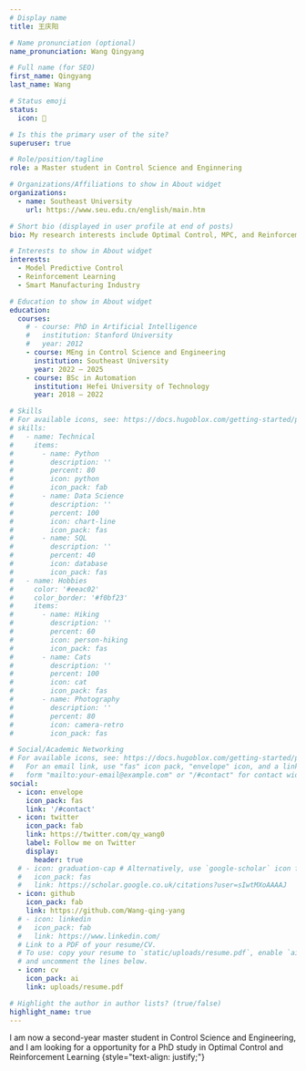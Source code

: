 ```yaml
---
# Display name
title: 王庆阳

# Name pronunciation (optional)
name_pronunciation: Wang Qingyang

# Full name (for SEO)
first_name: Qingyang
last_name: Wang

# Status emoji
status:
  icon: 🐏

# Is this the primary user of the site?
superuser: true

# Role/position/tagline
role: a Master student in Control Science and Enginnering

# Organizations/Affiliations to show in About widget
organizations:
  - name: Southeast University
    url: https://www.seu.edu.cn/english/main.htm

# Short bio (displayed in user profile at end of posts)
bio: My research interests include Optimal Control, MPC, and Reinforcement Learning in process Industry.

# Interests to show in About widget
interests:
  - Model Predictive Control
  - Reinforcement Learning
  - Smart Manufacturing Industry

# Education to show in About widget
education:
  courses:
    # - course: PhD in Artificial Intelligence
    #   institution: Stanford University
    #   year: 2012
    - course: MEng in Control Science and Engineering
      institution: Southeast University
      year: 2022 – 2025
    - course: BSc in Automation
      institution: Hefei University of Technology
      year: 2018 – 2022

# Skills
# For available icons, see: https://docs.hugoblox.com/getting-started/page-builder/#icons
# skills:
#   - name: Technical
#     items:
#       - name: Python
#         description: ''
#         percent: 80
#         icon: python
#         icon_pack: fab
#       - name: Data Science
#         description: ''
#         percent: 100
#         icon: chart-line
#         icon_pack: fas
#       - name: SQL
#         description: ''
#         percent: 40
#         icon: database
#         icon_pack: fas
#   - name: Hobbies
#     color: '#eeac02'
#     color_border: '#f0bf23'
#     items:
#       - name: Hiking
#         description: ''
#         percent: 60
#         icon: person-hiking
#         icon_pack: fas
#       - name: Cats
#         description: ''
#         percent: 100
#         icon: cat
#         icon_pack: fas
#       - name: Photography
#         description: ''
#         percent: 80
#         icon: camera-retro
#         icon_pack: fas

# Social/Academic Networking
# For available icons, see: https://docs.hugoblox.com/getting-started/page-builder/#icons
#   For an email link, use "fas" icon pack, "envelope" icon, and a link in the
#   form "mailto:your-email@example.com" or "/#contact" for contact widget.
social:
  - icon: envelope
    icon_pack: fas
    link: '/#contact'
  - icon: twitter
    icon_pack: fab
    link: https://twitter.com/qy_wang0
    label: Follow me on Twitter
    display:
      header: true
  # - icon: graduation-cap # Alternatively, use `google-scholar` icon from `ai` icon pack
  #   icon_pack: fas
  #   link: https://scholar.google.co.uk/citations?user=sIwtMXoAAAAJ
  - icon: github
    icon_pack: fab
    link: https://github.com/Wang-qing-yang
  # - icon: linkedin
  #   icon_pack: fab
  #   link: https://www.linkedin.com/
  # Link to a PDF of your resume/CV.
  # To use: copy your resume to `static/uploads/resume.pdf`, enable `ai` icons in `params.yaml`,
  # and uncomment the lines below.
  - icon: cv
    icon_pack: ai
    link: uploads/resume.pdf

# Highlight the author in author lists? (true/false)
highlight_name: true
---
```


I am now a second-year master student in Control Science and Engineering, and I am looking for a opportunity for a PhD study in Optimal Control and Reinforcement Learning
{style="text-align: justify;"}
